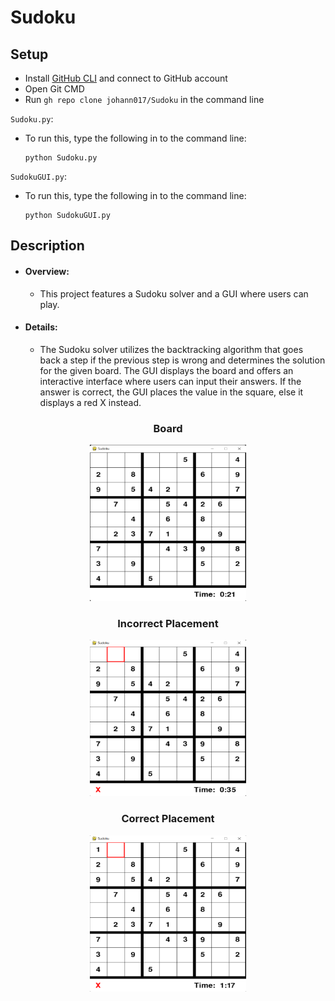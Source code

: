 # Sudoku

## Setup
- Install [GitHub CLI](https://cli.github.com/) and connect to GitHub account
- Open Git CMD
- Run `gh repo clone johann017/Sudoku` in the command line

`Sudoku.py`:
- To run this, type the following in to the command line:
  ```
  python Sudoku.py
  ```
  
`SudokuGUI.py`:
- To run this, type the following in to the command line:
  ```
  python SudokuGUI.py
  ```


## Description
- #### Overview: 
    - This project features a Sudoku solver and a GUI where users can play.
- #### Details: 
    - The Sudoku solver utilizes the backtracking algorithm that goes back a step if the previous step is wrong and determines the solution for the given board. The GUI displays the board and offers an interactive interface where users can input their answers. If the answer is correct, the GUI places the value in the square, else it displays a red X instead.
    
<h3 align="center">Board</h3>    
<p align="center">
   <img src="https://github.com/johann017/Sudoku/blob/22c2899e21ec943ff8df87d246e701dee6d66c53/Screenshots/SudokuBoard.PNG" width = "250"     height = "250"/>
</p>

<h3 align="center">Incorrect Placement</h3>
<p align="center">
   <img src="https://github.com/johann017/Sudoku/blob/9bf7a2a44c3106e9e2e905712db680b2249a769d/Screenshots/Incorrect.PNG" width = "250"     height = "250"/>
</p>

<h3 align="center">Correct Placement</h3>
<p align="center">
   <img src="https://github.com/johann017/Sudoku/blob/9bf7a2a44c3106e9e2e905712db680b2249a769d/Screenshots/Correct.PNG" width = "250"     height = "250"/>
</p>
